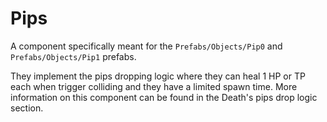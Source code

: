 # Pips
A component specifically meant for the `Prefabs/Objects/Pip0` and `Prefabs/Objects/Pip1` prefabs.

They implement the pips dropping logic where they can heal 1 HP or TP each when trigger colliding and they have a limited spawn time. More information on this component can be found in the Death's pips drop logic section.
